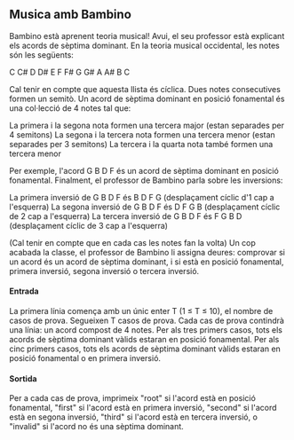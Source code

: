 ## Musica amb Bambino

Bambino està aprenent teoria musical! Avui, el seu professor està explicant els acords de sèptima dominant. En la teoria musical occidental, les notes són les següents:

C C# D D# E F F# G G# A A# B C

Cal tenir en compte que aquesta llista és cíclica. Dues notes consecutives formen un semitò. Un acord de sèptima dominant en posició fonamental és una col·lecció de 4 notes tal que:

La primera i la segona nota formen una tercera major (estan separades per 4 semitons) La segona i la tercera nota formen una tercera menor (estan separades per 3 semitons) La tercera i la quarta nota també formen una tercera menor

Per exemple, l'acord G B D F és un acord de sèptima dominant en posició fonamental. Finalment, el professor de Bambino parla sobre les inversions:

La primera inversió de G B D F és B D F G (desplaçament cíclic d'1 cap a l'esquerra) La segona inversió de G B D F és D F G B (desplaçament cíclic de 2 cap a l'esquerra) La tercera inversió de G B D F és F G B D (desplaçament cíclic de 3 cap a l'esquerra)

(Cal tenir en compte que en cada cas les notes fan la volta) Un cop acabada la classe, el professor de Bambino li assigna deures: comprovar si un acord és un acord de sèptima dominant, i si està en posició fonamental, primera inversió, segona inversió o tercera inversió.

#### Entrada

La primera línia comença amb un únic enter T (1 ≤ T ≤ 10), el nombre de casos de prova. Segueixen T casos de prova. Cada cas de prova contindrà una línia: un acord compost de 4 notes. Per als tres primers casos, tots els acords de sèptima dominant vàlids estaran en posició fonamental. Per als cinc primers casos, tots els acords de sèptima dominant vàlids estaran en posició fonamental o en primera inversió.

#### Sortida

Per a cada cas de prova, imprimeix "root" si l'acord està en posició fonamental, "first" si l'acord està en primera inversió, "second" si l'acord està en segona inversió, "third" si l'acord està en tercera inversió, o "invalid" si l'acord no és una sèptima dominant.